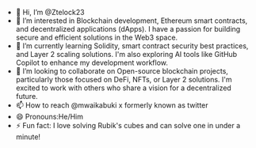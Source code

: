 - 👋 Hi, I’m @Ztelock23
- 👀 I’m interested in Blockchain development, Ethereum smart contracts, and decentralized applications (dApps). I have a passion for building secure and efficient solutions in the Web3 space.
- 🌱 I’m currently learning Solidity, smart contract security best practices, and Layer 2 scaling solutions. I'm also exploring AI tools like GitHub Copilot to enhance my development workflow.
- 💞️ I’m looking to collaborate on Open-source blockchain projects, particularly those focused on DeFi, NFTs, or Layer 2 solutions. I'm excited to work with others who share a vision for a decentralized future.
- 📫 How to reach @mwaikabuki x formerly known as twitter
- 😄 Pronouns:He/Him
- ⚡ Fun fact:  I love solving Rubik's cubes and can solve one in under a minute!

<!---

